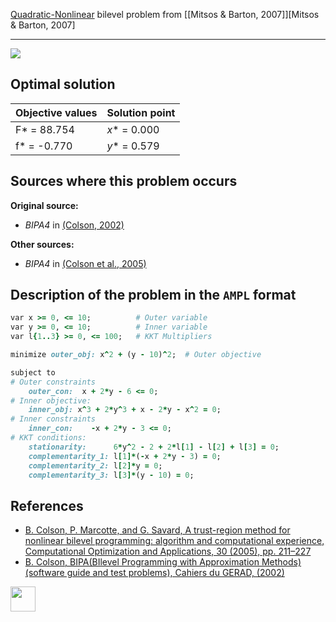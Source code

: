 [Quadratic-Nonlinear](/BASBLib/QP-NLP-problems) bilevel problem from [\[Mitsos & Barton, 2007\]][Mitsos & Barton, 2007]

---

![](/BASBLib/images/c_2002_04_eq.jpg)

## Optimal solution

Objective values   | Solution point           |
------------------ | ------------------------ |
F* = 88.754        | _x_* = 0.000             |
f* = -0.770        | _y_* = 0.579             |

## Sources where this problem occurs

__Original source:__

 - _BIPA4_ in [(Colson, 2002)][Colson, 2002]

__Other sources:__

 - _BIPA4_ in [(Colson et al., 2005)][Colson et al., 2005]

## Description of the problem in the `AMPL` format

```ruby
var x >= 0, <= 10;          # Outer variable
var y >= 0, <= 10;          # Inner variable
var l{1..3} >= 0, <= 100;   # KKT Multipliers

minimize outer_obj: x^2 + (y - 10)^2;  # Outer objective

subject to
# Outer constraints
    outer_con:  x + 2*y - 6 <= 0;
# Inner objective:
    inner_obj: x^3 + 2*y^3 + x - 2*y - x^2 = 0;
# Inner constraints
    inner_con:    -x + 2*y - 3 <= 0;
# KKT conditions:
    stationarity:      6*y^2 - 2 + 2*l[1] - l[2] + l[3] = 0;
    complementarity_1: l[1]*(-x + 2*y - 3) = 0;
    complementarity_2: l[2]*y = 0;
    complementarity_3: l[3]*(y - 10) = 0;
```

##  References

 - [B. Colson, P. Marcotte, and G. Savard, A trust-region method for nonlinear bilevel programming: algorithm and computational experience, Computational Optimization and Applications, 30 (2005), pp. 211–227](https://doi.org/10.1007/s10589-005-4612-4)
 - [B. Colson, BIPA(BIlevel Programming with Approximation Methods)(software guide and test problems), Cahiers du GERAD, (2002)](https://www.gerad.ca/en/papers/G-2002-37/view)

[<img src="http://www.interupgrade.com/images/pfeil-backbutton.png" width="40" height="40">](/BASBLib/QP-NLP-problems "Back to summary of QP-NLP bilevel problems")

[Colson, 2002]: https://www.gerad.ca/en/papers/G-2002-37/view
[Colson et al., 2005]: https://doi.org/10.1007/s10589-005-4612-4